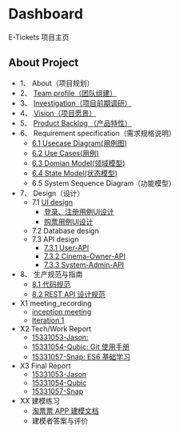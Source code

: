 # Dashboard

E-Tickets 项目主页

## About Project

* 1、 About（项目规划）
* 2、 [Team profile（团队组建）](doc/2_team/team.md)
* 3、 [Investigation（项目前期调研）](doc/3_investigation/Investigation.md)
* 4、 [Vision（项目愿景）](doc/4_vision/vision.md)
* 5、 [Product Backlog （产品特性）](doc/5_product_backlog/product_backlog.md)
* 6、 Requirement specification（需求规格说明）
  * [6.1 Usecase Diagram(用例图)](doc/6_requirement_spec/Use-case-diagram-v1.0.md)
  * [6.2 Use Cases(用例)](doc/6_requirement_spec/Use-cases.md)
  * [6.3 Domian Model(领域模型)](doc/6_requirement_spec/Domain-Model.md)
  * [6.4 State Model(状态模型)](doc/6_requirement_spec/state-machine.md)
  * 6.5 System Sequence Diagram（功能模型）
* 7、 Design（设计）
  * 7.1 [UI design](doc/7_design/7_1_UI_design/产品原型设计说明.md)
    * [登录、注册用例UI设计](doc/7_design/7_1_UI_design/登录、注册用例UI设计.md)
    * [购票用例UI设计](doc/7_design/7_1_UI_design/购票用例UI设计.md)
  * 7.2 Database design
  * 7.3 API design
    * [7.3.1 User-API](https://e-tickets.github.io/Dashboard/api/api-user.html)
    * [7.3.2 Cinema-Owner-API](https://e-tickets.github.io/Dashboard/api/api-owner.html)
    * [7.3.3 System-Admin-API](https://e-tickets.github.io/Dashboard/api/api-admin.html)
* 8、 生产规范与指南
  * [8.1 代码规范](doc/8_guide/code_guide.md)
  * [8.2 REST API 设计规范](doc/8_guide/restful_api.md)
* X1 meeting_recording
  * [inception meeting](doc/X1_meeting/inception.md)
  * [Iteration 1](doc/X1_meeting/iteration_1.md)
* X2 Tech/Work Report
  * [15331053-Jason: ]()
  * [15331054-Qubic: Git 使用手册](https://qyb225.github.io/git/branch)
  * [15331057-Snap: ES6 基础学习](https://weirdsnap.github.io/htmls/blogs/007.html)
* X3 Final Report
  * [15331053-Jason](doc/X3_final_report/15331053_总结报告.md)
  * [15331054-Qubic](doc/X3_final_report/15331054_总结报告.md)
  * [15331057-Snap](doc/X3_final_report/15331057_总结报告.md)
* XX 建模练习
  * [淘票票 APP 建模文档](doc/XX/taopiaopiao_doc.md)
  * 建模者答案与评价





